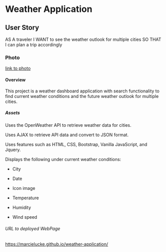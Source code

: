 # Weather Application

## User Story

AS A traveler
I WANT to see the weather outlook for multiple cities
SO THAT I can plan a trip accordingly

### Photo

[link to photo](./assets/Screen%20Shot%202022-10-25%20at%2010.02.19%20PM.png)




#### Overview

This project is a weather dashboard application with search functionality to find current weather conditions and the future weather outlook for multiple cities.

##### Assets

Uses the OpenWeather API to retrieve weather data for cities.

Uses AJAX to retrieve API data and convert to JSON format.

Uses features such as HTML, CSS, Bootstrap, Vanilla JavaScript, and Jquery.

Displays the following under current weather conditions:

- City

- Date

- Icon image 

- Temperature

- Humidity

- Wind speed

###### URL to deployed WebPage

https://marcielucke.github.io/weather-application/